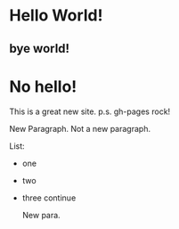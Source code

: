 # Hello World! 
## bye world!
# No hello!
This is a great new site.
p.s. gh-pages rock!

New Paragraph.
Not a new paragraph.

List:
- one
- two
- three
  continue
  
  New para.
